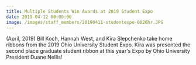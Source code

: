 ```yaml
---
title: Multiple Students Win Awards at 2019 Student Expo
date: 2019-04-12 00:00:00
image: /images/staff_members/20190411-studentexpo-0026hr.JPG
---
```


(April, 2019) Bill Koch, Hannah West, and Kira Slepchenko take home ribbons from the 2019 Ohio University Student Expo. Kira was presented the second place graduate student ribbon at this year's Expo by Ohio University President Duane Nellis\!